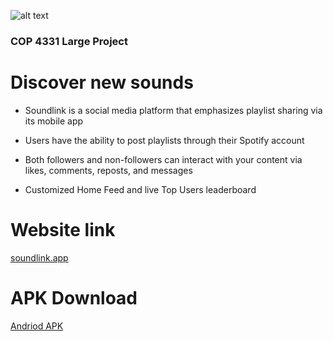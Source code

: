 ![alt text](./mobileApp/assets/images/soundlinklogo.png)

### COP 4331 Large Project ###


Discover new sounds
=============
- Soundlink is a social media platform that emphasizes playlist sharing via its mobile app

- Users have the ability to post playlists through their Spotify account

- Both followers and non-followers can interact with your content via likes, comments, reposts, and messages

- Customized Home Feed and live Top Users leaderboard


Website link
=============
[soundlink.app](https://soundlink.app/)


APK Download
=============
[Andriod APK](https://expo.dev/artifacts/eas/jKeHEGCBPHjk3PgPK5knL7.apk)
